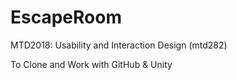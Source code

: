# EscapeRoom
MTD2018: Usability and Interaction Design (mtd282)


To Clone and Work with GitHub & Unity
